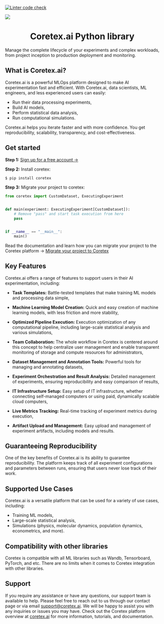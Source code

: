 
[![Linter code check](https://github.com/coretex-ai/coretexpylib/actions/workflows/linter-code-check.yml/badge.svg?branch=develop)](https://github.com/coretex-ai/coretexpylib/actions/workflows/linter-code-check.yml)

![](https://coretex.ai/images/coretex_logo_new.svg)

<h1 style="text-align: center;">Coretex.ai Python library</h1>

Manage the complete lifecycle of your experiments and complex workloads, from project inception to production deployment and monitoring.

## What is Coretex.ai?

Coretex.ai is a powerful MLOps platform designed to make AI experimentation fast and efficient. With Coretex.ai, data scientists, ML engineers, and less experienced users can easily:

* Run their data processing experiments,
* Build AI models,
* Perform statistical data analysis,
* Run computational simulations.

Coretex.ai helps you iterate faster and with more confidence. You get reproducibility, scalability, transparency, and cost-effectiveness.

## Get started

**Step 1:** [Sign up for a free account ->](https://coretex.ai/)

**Step 2:** Install coretex:

```bash
$ pip install coretex
```

**Step 3:** Migrate your project to coretex:

```python
from coretex import CustomDataset, ExecutingExperiment


def main(experiment: ExecutingExperiment[CustomDataset]):
    # Remove "pass" and start task execution from here
    pass


if __name__ == "__main__":
    main()
```

Read the documentation and learn how you can migrate your project to the Coretex platform -> [Migrate your project to Coretex](https://app.gitbook.com/o/6QxmEiF5ygi67vFH3kV1/s/YoN0XCeop3vrJ0hyRKxx/getting-started/demo-experiments/migrate-your-project-to-coretex)

## Key Features

Coretex.ai offers a range of features to support users in their AI experimentation, including:

* **Task Templates:** Battle-tested templates that make training ML models and processing data simple,

* **Machine Learning Model Creation:** Quick and easy creation of machine learning models, with less friction and more stability,

* **Optimized Pipeline Execution:** Execution optimization of any computational pipeline, including large-scale statistical analysis and various simulations,

* **Team Collaboration:** The whole workflow in Coretex is centered around this concept to help centralize user management and enable transparent monitoring of storage and compute resources for administrators,

* **Dataset Management and Annotation Tools:** Powerful tools for managing and annotating datasets,

* **Experiment Orchestration and Result Analysis:** Detailed management of experiments, ensuring reproducibility and easy comparison of results,

* **IT Infrastructure Setup:** Easy setup of IT infrastructure, whether connecting self-managed computers or using paid, dynamically scalable cloud computers,

* **Live Metrics Tracking:** Real-time tracking of experiment metrics during execution,

* **Artifact Upload and Management:** Easy upload and management of experiment artifacts, including models and results.

## Guaranteeing Reproducibility

One of the key benefits of Coretex.ai is its ability to guarantee reproducibility. The platform keeps track of all experiment configurations and parameters between runs, ensuring that users never lose track of their work.

## Supported Use Cases

Coretex.ai is a versatile platform that can be used for a variety of use cases, including:

* Training ML models,
* Large-scale statistical analysis,
* Simulations (physics, molecular dynamics, population dynamics, econometrics, and more).

## Compatibility with other libraries

Coretex is compatible with all ML libraries such as Wandb, Tensorboard, PyTorch, and etc. There are no limits when it comes to Coretex integration with other libraries.

## Support

If you require any assistance or have any questions, our support team is available to help. Please feel free to reach out to us through our contact page or via email support@coretex.ai. We will be happy to assist you with any inquiries or issues you may have. Check out the Coretex platform overview at [coretex.ai](https://www.coretex.ai) for more information, tutorials, and documentation.
